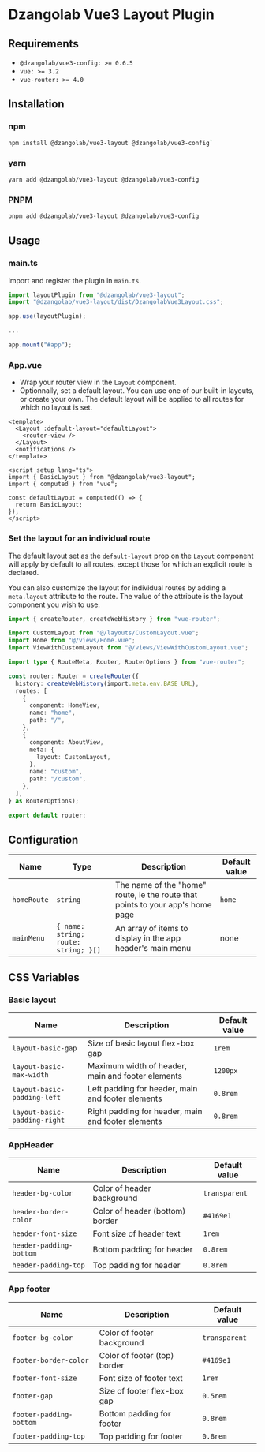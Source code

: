 # Dzangolab Vue3 Layout Plugin

## Requirements

* `@dzangolab/vue3-config: >= 0.6.5`
* `vue: >= 3.2`
* `vue-router: >= 4.0`

## Installation

### npm

```bash
npm install @dzangolab/vue3-layout @dzangolab/vue3-config`
```

### yarn

```bash
yarn add @dzangolab/vue3-layout @dzangolab/vue3-config
```

### PNPM

```bash
pnpm add @dzangolab/vue3-layout @dzangolab/vue3-config
```

## Usage

### main.ts

Import and register the plugin in `main.ts`.

```ts
import layoutPlugin from "@dzangolab/vue3-layout";
import "@dzangolab/vue3-layout/dist/DzangolabVue3Layout.css";

app.use(layoutPlugin);

...

app.mount("#app");
```

### App.vue

* Wrap your router view in the `Layout` component.
* Optionnally, set a default layout. You can use one of our built-in layouts, or create your own. The default layout will be applied to all routes for which no layout is set.

```vue
<template>
  <Layout :default-layout="defaultLayout">
    <router-view />
  </Layout>
  <notifications />
</template>

<script setup lang="ts">
import { BasicLayout } from "@dzangolab/vue3-layout";
import { computed } from "vue";

const defaultLayout = computed(() => {
  return BasicLayout;
});
</script>
```

### Set the layout for an individual route

The default layout set as the `default-layout` prop on the `Layout` component will apply by default to all routes, except those for which an explicit route is declared.

You can also customize the layout for individual routes by adding a `meta.layout` attribute to the route. The value of the attribute is the layout component you wish to use.

```ts
import { createRouter, createWebHistory } from "vue-router";

import CustomLayout from "@/layouts/CustomLayout.vue";
import Home from "@/views/Home.vue";
import ViewWithCustomLayout from "@/views/ViewWithCustomLayout.vue";

import type { RouteMeta, Router, RouterOptions } from "vue-router";

const router: Router = createRouter({
  history: createWebHistory(import.meta.env.BASE_URL),
  routes: [
    {
      component: HomeView,
      name: "home",
      path: "/",
    },
    {
      component: AboutView,
      meta: {
        layout: CustomLayout,
      },
      name: "custom",
      path: "/custom",
    },
  ],
} as RouterOptions);

export default router;
```

## Configuration

| Name | Type | Description | Default value |
|------|------|-------------|---------------|
| `homeRoute` | `string` | The name of the "home" route, ie the route that points to your app's home page | `home` |
| `mainMenu` | `{ name: string; route: string; }[]` | An array of items to display in the app header's main menu | none |


## CSS Variables

### Basic layout

| Name | Description | Default value |
|-------|------------|---------------|
| `layout-basic-gap` | Size of basic layout flex-box gap | `1rem` |
| `layout-basic-max-width` | Maximum width of header, main and footer elements | `1200px` |
| `layout-basic-padding-left` | Left padding for header, main and footer elements | `0.8rem` |
| `layout-basic-padding-right` | Right padding for header, main and footer elements | `0.8rem` |

### AppHeader

| Name | Description | Default value |
|-------|------------|---------------|
| `header-bg-color` | Color of header background | `transparent` |
| `header-border-color` | Color of header (bottom) border | `#4169e1` |
| `header-font-size` | Font size of header text | `1rem` |
| `header-padding-bottom` | Bottom padding for header | `0.8rem` |
| `header-padding-top` | Top padding for header | `0.8rem` |

### App footer

| Name | Description | Default value |
|-------|------------|---------------|
| `footer-bg-color` | Color of footer background | `transparent` |
| `footer-border-color` | Color of footer (top) border | `#4169e1` |
| `footer-font-size` | Font size of footer text | `1rem` |
| `footer-gap` | Size of footer flex-box gap | `0.5rem` |
| `footer-padding-bottom` | Bottom padding for footer | `0.8rem` |
| `footer-padding-top` | Top padding for footer | `0.8rem` |
